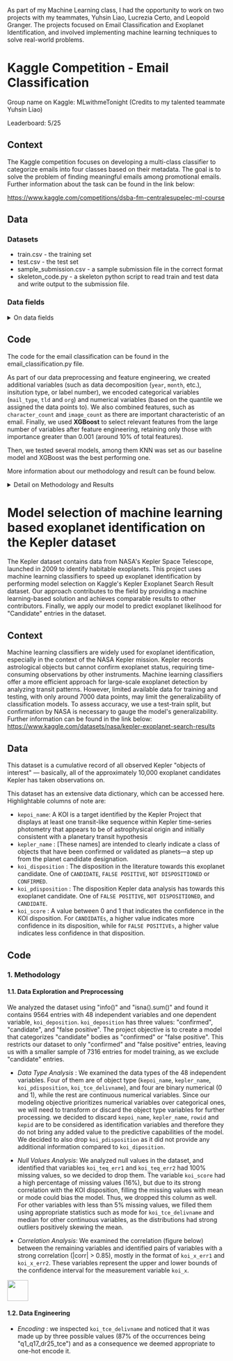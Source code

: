 As part of my Machine Learning class, I had the opportunity to work on two projects with my teammates, Yuhsin Liao, Lucrezia Certo, and Leopold Granger. The projects focused on Email Classification and Exoplanet Identification, and involved implementing machine learning techniques to solve real-world problems. 

# Kaggle Competition - Email Classification 
Group name on Kaggle: MLwithmeTonight (Credits to my talented teammate Yuhsin Liao)

Leaderboard: 5/25

## Context
The Kaggle competition focuses on developing a multi-class classifier to categorize emails into four classes based on their metadata. The goal is to solve the problem of finding meaningful emails among promotional emails. Further information about the task can be found in the link below: 

https://www.kaggle.com/competitions/dsba-fm-centralesupelec-ml-course

## Data
### Datasets

- train.csv - the training set
- test.csv - the test set
- sample_submission.csv - a sample submission file in the correct format
- skeleton_code.py - a skeleton python script to read train and test data and write output to the submission file.


### Data fields
<details>
  <summary> On data fields </summary>
  
  - Id - the id of the email
  - date - date and time at which mail was received
  - org - the organisation of the sender
  - tld - top-level domain of the sender's organisation
  - ccs - number of people cc'd in the email
  - bcced - is the receiver bcc'd in the email
  - mail_type - the type of the mail body
  - images - number of images in the mail body
  - urls - number of urls in the mail body
  - salutations - is salutation used in the email?
  - designation - is designation of the sender mentioned in the email?
  - chars_in_subject - number of characters in the email's subject
  - chars_in_body - number of characters in the email's body
  - label - the label of the email
  
</details>

## Code
The code for the email classification can be found in the email_classification.py file. 

As part of our data preprocessing and feature engineering, we created additional variables (such as data decomposition (`year`, `month`, etc.), insitution type, or label number), we encoded categorical variables (`mail_type`, `tld` and `org`) and numerical variables (based on the quantile we assigned the data points to). We also combined features, such as `character_count` and `image_count` as there are important characteristic of an email. Finally, we used **XGBoost** to select relevant features from the large number of variables after feature engineering, retaining only those with importance greater than 0.001 (around 10% of total features). 

Then, we tested several models, among them KNN was set as our baseline model and XGBoost was the best performing one. 

More information about our methodology and result can be found below. 

<details>

<summary> Detail on Methodology and Results </summary>

### 1. Methodology

#### 1.1. Data Exploration

After analysing the dataset, we found that:
- The date variable should be transformed into a date type so to be able to extract more specific information like the month or the day of the week the email was sent. 
- Considering that the aim is to run a classification model on the data, the categorical variables will have to go through some form of encoding.  
- We needed to investigate the distributions of the numerical variables to understand whether some transformation was needed.
- There were few NAs (4% max of the total rows). We decided not to delete them as they still hold information and instead replaced them with either 0 in numerical cases or “not defined” in categorical variables. 
- There were some rows that were exact duplicates with the exception of the label.

#### 1.2. Data Preprocessing

We transformed the `date` column into the appropriate format, datetime type.


#### 1.3. Feature Engineering

- *Date Transformation* : we decided to split the date variable into 5 new variables: `day`, `hour`, `year`, `month` and `weekday`. We did this as we believed there might be some patterns regarding the moment the email has been sent and the type of email. For example updates from the bank/insurance might be sent regularly on a specific day of the week.

- *Categorical Data Encoding* : We performed two types of **encoding** on the object variables. We performed one hot for the `mail_type` because the main information we wanted to focus on was the type associated with the email. Regarding the `org` and `tdl` variables, we performed target-encoding based on each category’s probability to target labels. For example, if the category “facebook” appears in 100 rows, 50 with label 1 and 50 with  label 2, we will create the columns “org_label_1” = 0.5 and “org_label_2” = 0.5.

- *New Variables* : We also performed an additional layer of feature engineering on the tld and org variables. By studying the values of these variables, we noticed that some of them were linked to a certain type of institution ( ex. “centralesupelec” and “iiit” are academic institutions). Because of this, we thought that having variables marking the type of institution the sender belonged to could increase the performance of the model. We then created 4 new variables -  `academic`, `government`, `e-learning` and `travel` - where we hot encoded all the observations that satisfied the belongingness criteria of each type of institution.  

- *Variable Distribution* : To solve the issue of skewness and outliers that strongly biased upward the mean of numerical data, we decided that we needed to retain whether the variable is equal to zero or not, and a general idea of the magnitude of the value. In our opinion a good way to achieve this was to encode these variables based on the quantile they belonged to. Therefore we associated each value to one of 6 bins where: 0-20% → 1, 20-40% → 2, 40-60% → 3 etc. Plus a bin 0 where all the zero values were entered (applied to all the numerical variables with the exception of “chars_in_body” as it did not have any 0 values). Hence, we generated four new variables: `quantile_chars_body`, `quantile_chars_subject` , `quantile_images`, `quantile_urls`.

- *Duplicate issue* : To handle duplicates and overlapping data between the training and test sets, we added 8 new columns initialized to 0 for labels. Using a dictionary, we checked for duplicates in the email, setting the corresponding column to 1 and keeping the current label column at 0. For the test set, we created a "label" column initialized with 9, and applied the same logic. Generated variables: `label_0`, `label_1`, `label_2`, etc.

- *Feature Combination* : We explored combining character count and image count in two ways. Firstly, by taking the maximum value between the quantile of characters and images to determine verbosity or image-heavy nature of an email. Secondly, by applying a log transformation to both character count and image count (log(n char) + log(n images)) to reduce skewness. This helps capture the distinction between emails with different character counts and image counts. Generated Variables: 'image_heavy' (int type), 'log_image_char' (float type).

- *Feature Selection* : We used **XGBoost** to select relevant features from the large number of variables after feature engineering, retaining only those with importance greater than 0.001 (around 10% of total features), mitigating overfitting risk. Lasso Regression and Mutual Information yielded unsatisfactory results compared to our final method.


### 2. Model Tuning and Comparison

#### 2.1. Model Tuning

After feature engineering, we explored different models to evaluate the performance. We splitted the training set with test size = 0.25. We then performed GridSearch to tune the parameters of our models. We evaluate the model by using repeated classified k fold cross-validation, with three repeats and 10 folds.

```python
# Obtaining average performance of the model by using repeated classified k fold cross-validation, with three repeats and 10 folds.
from numpy import mean
from numpy import std
from sklearn.model_selection import cross_val_score
from sklearn.model_selection import RepeatedStratifiedKFold
cv = RepeatedStratifiedKFold(n_splits=10, n_repeats=3, random_state=1)
n_scores = cross_val_score(xg_top, x_top_feat, y, scoring='accuracy', cv=cv, n_jobs=-1, error_score='raise')
# report performance
print('Accuracy: %.3f (%.3f)' % (mean(n_scores), std(n_scores)))
```
We tested : 
- KNN
- RandomForest
- SVM
- XGBoost
- Gradient Boosting

We used KNN as our baseline model, initially achieving an accuracy of 0.4284 with n_neighbors = 3. Tuning n_neighbors to 30 improved accuracy to 0.5152, and using a Lasso model for feature selection further improved it to 0.5155. Cross-validation yielded an accuracy of 0.51993 on the Kaggle test set.

Our best performing model was XGBoost, initially achieving an accuracy of 0.605 without tuning. After feature selection and parameter tuning using RandomizedSearchCV, we obtained an accuracy of 0.6102 on our own test set and 0.598 on the Kaggle test set. Addressing duplicates in the dataset also contributed to the score improvement.


#### 2.2. Results

| Model  | Train Set Score after tuning | Test Set Score |
| ------------- | ------------- | ------------- |
| KNN  | 0.5155 | 0.5199 |
| XGBoost  | 0.6102 | 0.5983 |
| XGBoost/Duplicates  | 0.8877 | 0.7031 |
| SVM | 0.5975  | 0.5744 |
| RadomForest | 0.6026 | 0.5933 |

</details>



# Model selection of machine learning based exoplanet identification on the Kepler dataset

The Kepler dataset contains data from NASA's Kepler Space Telescope, launched in 2009 to identify habitable exoplanets. This project uses machine learning classifiers to speed up exoplanet identification by performing model selection on Kaggle's Kepler Exoplanet Search Result dataset. Our approach contributes to the field by providing a machine learning-based solution and achieves comparable results to other contributors. Finally, we apply our model to predict exoplanet likelihood for "Candidate" entries in the dataset.

## Context 
Machine learning classifiers are widely used for exoplanet identification, especially in the context of the NASA Kepler mission. Kepler records astrological objects but cannot confirm exoplanet status, requiring time-consuming observations by other instruments. Machine learning classifiers offer a more efficient approach for large-scale exoplanet detection by analyzing transit patterns. However, limited available data for training and testing, with only around 7000 data points, may limit the generalizability of classification models. To assess accuracy, we use a test-train split, but confirmation by NASA is necessary to gauge the model's generalizability. Further information can be found in the link below: 
https://www.kaggle.com/datasets/nasa/kepler-exoplanet-search-results

## Data

This dataset is a cumulative record of all observed Kepler "objects of interest" — basically, all of the approximately 10,000 exoplanet candidates Kepler has taken observations on.

This dataset has an extensive data dictionary, which can be accessed here. Highlightable columns of note are:

- `kepoi_name`: A KOI is a target identified by the Kepler Project that displays at least one transit-like sequence within Kepler time-series photometry that appears to be of astrophysical origin and initially consistent with a planetary transit hypothesis
- `kepler_name` : [These names] are intended to clearly indicate a class of objects that have been confirmed or validated as planets—a step up from the planet candidate designation.
- `koi_disposition` : The disposition in the literature towards this exoplanet candidate. One of `CANDIDATE`, `FALSE POSITIVE`, `NOT DISPOSITIONED` or `CONFIRMED`.
- `koi_pdisposition` : The disposition Kepler data analysis has towards this exoplanet candidate. One of `FALSE POSITIVE`, `NOT DISPOSITIONED`, and `CANDIDATE`.
- `koi_score` : A value between 0 and 1 that indicates the confidence in the KOI disposition. For `CANDIDATEs`, a higher value indicates more confidence in its disposition, while for `FALSE POSITIVEs`, a higher value indicates less confidence in that disposition.

## Code

### 1. Methodology

#### 1.1. Data Exploration and Preprocessing

We analyzed the dataset using "info()" and "isna().sum()" and found it contains 9564 entries with 48 independent variables and one dependent variable, `koi_deposition`. `koi_deposition` has three values: "confirmed", "candidate", and "false positive". The project objective is to create a model that categorizes "candidate" bodies as "confirmed" or "false positive". This restricts our dataset to only "confirmed" and "false positive" entries, leaving us with a smaller sample of 7316 entries for model training, as we exclude "candidate" entries.

- *Data Type Analysis* : We examined the data types of the 48 independent variables. Four of them are of object type (`kepoi_name`, `kepler_name`, `koi_pdisposition`, `koi_tce_delivname`), and four are binary numerical (0 and 1), while the rest are continuous numerical variables. Since our modeling objective prioritizes numerical variables over categorical ones, we will need to transform or discard the object type variables for further processing. we decided to discard `kepoi_name`, `kepler_name`, `rowid` and `kepid` are to be considered as identification variables and therefore they do not bring any added value to the predictive capabilities of the model. We decided to also drop `koi_pdisposition` as it did not provide any additional information compared to `koi_diposition`.

- *Null Values Analysis*: We analyzed null values in the dataset, and identified that variables `koi_teq_err1` and `koi_teq_err2` had 100% missing values, so we decided to drop them. The variable `koi_score` had a high percentage of missing values (16%), but due to its strong correlation with the KOI disposition, filling the missing values with mean or mode could bias the model. Thus, we dropped this column as well. For other variables with less than 5% missing values, we filled them using appropriate statistics such as mode for `koi_tce_delivname` and median for other continuous variables, as the distributions had strong outliers positively skewing the mean.

- *Correlation Analysis*: We examined the correlation (figure below) between the remaining variables and identified pairs of variables with a strong correlation (|corr| > 0.85), mostly in the format of `koi_x_err1` and `koi_x_err2`. These variables represent the upper and lower bounds of the confidence interval for the measurement variable `koi_x`.

<img src="(https://github.com/ClaraBsnd/FML/blob/main/Project/corr.png?raw=true" width="48">


#### 1.2. Data Engineering 

- *Encoding* : we inspected `koi_tce_delivname` and noticed that it was made up by three possible values (87% of the occurrences being "q1_q17_dr25_tce") and as a consequence we deemed appropriate to one-hot encode it.


